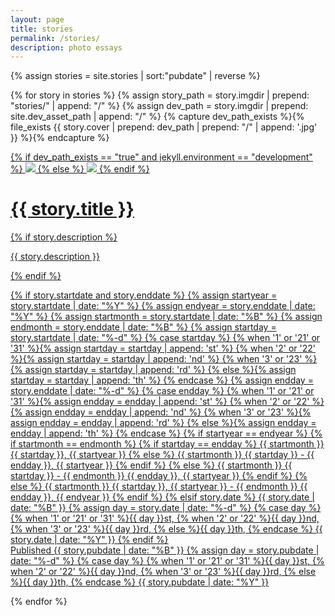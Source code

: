 ```yaml
---
layout: page
title: stories
permalink: /stories/
description: photo essays
---
```


{% assign stories = site.stories | sort:"pubdate" | reverse %}

{% for story in stories %}
{% assign story_path = story.imgdir | prepend: "stories/" | append: "/" %}
{% assign dev_path = story.imgdir | prepend: site.dev_asset_path | append: "/" %}
{% capture dev_path_exists %}{% file_exists {{ story.cover | prepend: dev_path | prepend: "/" | append: '.jpg' }} %}{% endcapture %}
<div class="story-link">
    <a href="{{ story.url | prepend: site.baseurl | prepend: site.url }}">
    {% if dev_path_exists == "true" and jekyll.environment == "development" %}
    <img src="{{ story.cover | prepend: dev_path | prepend: "/" | append: '.jpg' }}" />
    {% else %}
    <img src="{{ story.cover | prepend: story_path | prepend: 'w_850,c_limit/' | prepend: site.asset_path | append: '.jpg' }}" />
    {% endif %}
    <div class="overlay">
    <div class="story-info">
        <h1 class="story-title">{{ story.title }}</h1>
        {% if story.description %}
        <p class="story-desc">{{ story.description }}</p>
        {% endif %}
        <p class="story-date">
            {% if story.startdate and story.enddate %}
                {% assign startyear = story.startdate | date: "%Y" %}
                {% assign endyear = story.enddate | date: "%Y" %}
                {% assign startmonth = story.startdate | date: "%B" %}
                {% assign endmonth = story.enddate | date: "%B" %}
                {% assign startday = story.startdate | date: "%-d" %}
                {% case startday %}
                    {% when '1' or '21' or '31' %}{% assign startday = startday | append: 'st' %}
                    {% when '2' or '22' %}{% assign startday = startday | append: 'nd' %}
                    {% when '3' or '23' %}{% assign startday = startday | append: 'rd' %}
                    {% else %}{% assign startday = startday | append: 'th' %}
                {% endcase %}
                {% assign endday = story.enddate | date: "%-d" %}
                {% case endday %}
                    {% when '1' or '21' or '31' %}{% assign endday = endday | append: 'st' %}
                    {% when '2' or '22' %}{% assign endday = endday | append: 'nd' %}
                    {% when '3' or '23' %}{% assign endday = endday | append: 'rd' %}
                    {% else %}{% assign endday = endday | append: 'th' %}
                {% endcase %}
                {% if startyear == endyear %}
                    {% if startmonth == endmonth %}
                        {% if startday == endday %}
                            {{ startmonth }}
                            {{ startday }},
                            {{ startyear }}
                        {% else %}
                            {{ startmonth }}
                            {{ startday }} - {{ endday }},
                            {{ startyear }}
                        {% endif %}
                    {% else %}
                        {{ startmonth }} {{ startday }} - {{ endmonth }} {{ endday }},
                        {{ startyear }}
                    {% endif %}
                {% else %}
                    {{ startmonth }} {{ startday }}, {{ startyear }} - {{ endmonth }} {{ endday }}, {{ endyear }}
                {% endif %}
            {% elsif story.date %}
                {{ story.date | date: "%B" }}
                {% assign day = story.date | date: "%-d"  %}
                {% case day %}
                  {% when '1' or '21' or '31' %}{{ day }}st,
                  {% when '2' or '22' %}{{ day }}nd,
                  {% when '3' or '23' %}{{ day }}rd,
                  {% else %}{{ day }}th,
                {% endcase %}
                {{ story.date | date: "%Y" }}
            {% endif %}
            <br>
            Published 
            {{ story.pubdate | date: "%B" }}
            {% assign day = story.pubdate | date: "%-d"  %}
            {% case day %}
              {% when '1' or '21' or '31' %}{{ day }}st,
              {% when '2' or '22' %}{{ day }}nd,
              {% when '3' or '23' %}{{ day }}rd,
              {% else %}{{ day }}th,
            {% endcase %}
            {{ story.pubdate | date: "%Y" }}
        </p>
    </div>
    </div>
    </a>
</div>

{% endfor %}
